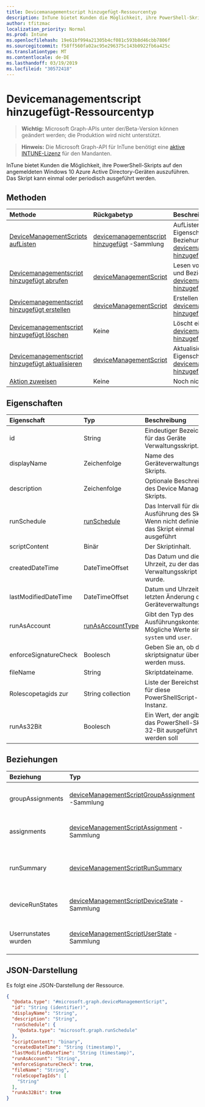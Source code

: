```yaml
---
title: Devicemanagementscript hinzugefügt-Ressourcentyp
description: InTune bietet Kunden die Möglichkeit, ihre PowerShell-Skripts auf den angemeldeten Windows 10 Azure Active Directory-Geräten auszuführen. Das Skript kann einmal oder periodisch ausgeführt werden.
author: tfitzmac
localization_priority: Normal
ms.prod: Intune
ms.openlocfilehash: 19e61bf994a21305b4cf081c593b8d46cbb7806f
ms.sourcegitcommit: f58ff560fa02ac95e296375c143b0922fb6a425c
ms.translationtype: MT
ms.contentlocale: de-DE
ms.lasthandoff: 03/19/2019
ms.locfileid: "30572418"
---
```

# <a name="devicemanagementscript-resource-type"></a>Devicemanagementscript hinzugefügt-Ressourcentyp

> **Wichtig:** Microsoft Graph-APIs unter der/Beta-Version können geändert werden; die Produktion wird nicht unterstützt.

> **Hinweis:** Die Microsoft Graph-API für InTune benötigt eine [aktive INTUNE-Lizenz](https://go.microsoft.com/fwlink/?linkid=839381) für den Mandanten.

InTune bietet Kunden die Möglichkeit, ihre PowerShell-Skripts auf den angemeldeten Windows 10 Azure Active Directory-Geräten auszuführen. Das Skript kann einmal oder periodisch ausgeführt werden.

## <a name="methods"></a>Methoden
|Methode|Rückgabetyp|Beschreibung|
|:---|:---|:---|
|[DeviceManagementScripts aufListen](../api/intune-devices-devicemanagementscript-list.md)|[devicemanagementscript hinzugefügt](../resources/intune-devices-devicemanagementscript.md) -Sammlung|AufListen von Eigenschaften und Beziehungen der [devicemanagementscript hinzugefügt](../resources/intune-devices-devicemanagementscript.md) -Objekte.|
|[Devicemanagementscript hinzugefügt abrufen](../api/intune-devices-devicemanagementscript-get.md)|[deviceManagementScript](../resources/intune-devices-devicemanagementscript.md)|Lesen von Eigenschaften und Beziehungen des [devicemanagementscript hinzugefügt](../resources/intune-devices-devicemanagementscript.md) -Objekts.|
|[Devicemanagementscript hinzugefügt erstellen](../api/intune-devices-devicemanagementscript-create.md)|[deviceManagementScript](../resources/intune-devices-devicemanagementscript.md)|Erstellen eines neuen [devicemanagementscript hinzugefügt](../resources/intune-devices-devicemanagementscript.md) -Objekts.|
|[Devicemanagementscript hinzugefügt löschen](../api/intune-devices-devicemanagementscript-delete.md)|Keine|Löscht eine [devicemanagementscript hinzugefügt](../resources/intune-devices-devicemanagementscript.md).|
|[Devicemanagementscript hinzugefügt aktualisieren](../api/intune-devices-devicemanagementscript-update.md)|[deviceManagementScript](../resources/intune-devices-devicemanagementscript.md)|Aktualisieren der Eigenschaften eines [devicemanagementscript hinzugefügt](../resources/intune-devices-devicemanagementscript.md) -Objekts.|
|[Aktion zuweisen](../api/intune-devices-devicemanagementscript-assign.md)|Keine|Noch nicht dokumentiert.|

## <a name="properties"></a>Eigenschaften
|Eigenschaft|Typ|Beschreibung|
|:---|:---|:---|
|id|String|Eindeutiger Bezeichner für das Geräte Verwaltungsskript.|
|displayName|Zeichenfolge|Name des Geräteverwaltungs-Skripts.|
|description|Zeichenfolge|Optionale Beschreibung des Device Management-Skripts.|
|runSchedule|[runSchedule](../resources/intune-devices-runschedule.md)|Das Intervall für die Ausführung des Skripts. Wenn nicht definiert, wird das Skript einmal ausgeführt|
|scriptContent|Binär|Der Skriptinhalt.|
|createdDateTime|DateTimeOffset|Das Datum und die Uhrzeit, zu der das Geräte Verwaltungsskript erstellt wurde.|
|lastModifiedDateTime|DateTimeOffset|Datum und Uhrzeit der letzten Änderung des Geräteverwaltungsskripts.|
|runAsAccount|[runAsAccountType](../resources/intune-shared-runasaccounttype.md)|Gibt den Typ des Ausführungskontexts an. Mögliche Werte sind: `system` und `user`.|
|enforceSignatureCheck|Boolesch|Geben Sie an, ob die skriptsignatur überprüft werden muss.|
|fileName|String|Skriptdateiname.|
|Rolescopetagids zur|String collection|Liste der Bereichstag-IDs für diese PowerShellScript-Instanz.|
|runAs32Bit|Boolesch|Ein Wert, der angibt, ob das PowerShell-Skript als 32-Bit ausgeführt werden soll|

## <a name="relationships"></a>Beziehungen
|Beziehung|Typ|Beschreibung|
|:---|:---|:---|
|groupAssignments|[deviceManagementScriptGroupAssignment](../resources/intune-devices-devicemanagementscriptgroupassignment.md) -Sammlung|Die Liste der Gruppenzuweisungen für das Geräte Verwaltungsskript.|
|assignments|[deviceManagementScriptAssignment](../resources/intune-devices-devicemanagementscriptassignment.md) -Sammlung|Die Liste der Gruppenzuweisungen für das Geräte Verwaltungsskript.|
|runSummary|[deviceManagementScriptRunSummary](../resources/intune-devices-devicemanagementscriptrunsummary.md)|Führen Sie eine Zusammenfassung für Device Management-Skripts aus.|
|deviceRunStates|[deviceManagementScriptDeviceState](../resources/intune-devices-devicemanagementscriptdevicestate.md) -Sammlung|Liste der Ausführungsstatus für dieses Skript auf allen Geräten.|
|Userrunstates wurden|[deviceManagementScriptUserState](../resources/intune-devices-devicemanagementscriptuserstate.md) -Sammlung|Liste der Ausführungsstatus für dieses Skript für alle Benutzer.|

## <a name="json-representation"></a>JSON-Darstellung
Es folgt eine JSON-Darstellung der Ressource.
<!-- {
  "blockType": "resource",
  "keyProperty": "id",
  "@odata.type": "microsoft.graph.deviceManagementScript"
}
-->
``` json
{
  "@odata.type": "#microsoft.graph.deviceManagementScript",
  "id": "String (identifier)",
  "displayName": "String",
  "description": "String",
  "runSchedule": {
    "@odata.type": "microsoft.graph.runSchedule"
  },
  "scriptContent": "binary",
  "createdDateTime": "String (timestamp)",
  "lastModifiedDateTime": "String (timestamp)",
  "runAsAccount": "String",
  "enforceSignatureCheck": true,
  "fileName": "String",
  "roleScopeTagIds": [
    "String"
  ],
  "runAs32Bit": true
}
```




